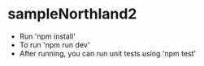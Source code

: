 # sampleNorthland2

- Run 'npm install'
- To run 'npm run dev'
- After running, you can run unit tests using 'npm test'
